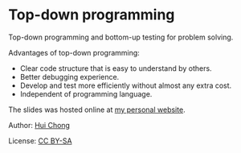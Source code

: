 # Top-down programming

Top-down programming and bottom-up testing for problem solving. 

Advantages of top-down programming:
- Clear code structure that is easy to understand by others.
- Better debugging experience.
- Develop and test more efficiently without almost any extra cost.
- Independent of programming language.

The slides was hosted online at [my personal website](https://www.huichong.me/talks/top-down-programming/#1).

Author: [Hui Chong](https://www.huichong.me)

License: [CC BY-SA](https://creativecommons.org/licenses/by-sa/4.0/)
